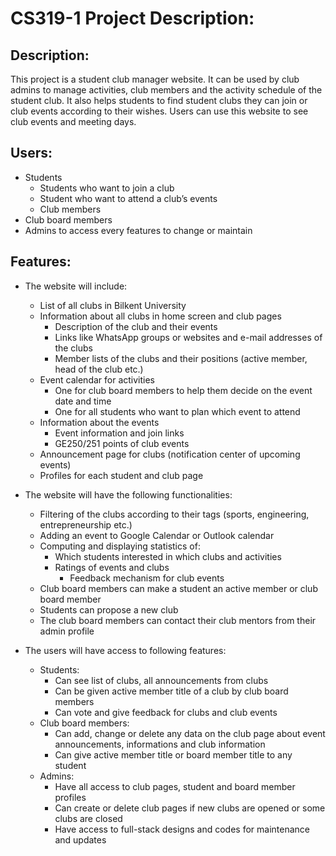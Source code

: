 # CS319-1 Project Description:

## Description: 
This project is a student club manager website. It can be used by club admins to manage activities, club members and the activity schedule of the student club. It also helps students to find student clubs they can join or club events according to their wishes. Users can use this website to see club events and meeting days.

## Users:
- Students
  - Students who want to join a club
  - Student who want to attend a club’s events
  - Club members
- Club board members
- Admins to access every features to change or maintain

## Features:
- The website will include:
  - List of all clubs in Bilkent University
  - Information about all clubs in home screen and club pages
    - Description of the club and their events
    - Links like WhatsApp groups or websites and e-mail addresses of the clubs
    - Member lists of the clubs and their positions (active member, head of the club etc.)
  - Event calendar for activities
    - One for club board members to help them decide on the event date and time
    - One for all students who want to plan which event to attend
  - Information about the events
    - Event information and join links
    - GE250/251 points of club events
  - Announcement page for clubs (notification center of upcoming events)
  - Profiles for each student and club page

- The website will have the following functionalities:
  - Filtering of the clubs according to their tags (sports, engineering, entrepreneurship etc.)
  - Adding an event to Google Calendar or Outlook calendar
  - Computing and displaying statistics of:
    - Which students interested in which clubs and activities
    - Ratings of events and clubs
      - Feedback mechanism for club events
  - Club board members can make a student an active member or club board member
  - Students can propose a new club
  - The club board members can contact their club mentors from their admin profile
  
- The users will have access to following features:
  - Students:
    - Can see list of clubs, all announcements from clubs 
    - Can be given active member title of a club by club board members
    - Can vote and give feedback for clubs and club events
  - Club board members:
    - Can add, change or delete any data on the club page about event announcements, informations and club information
    - Can give active member title or board member title to any student
  - Admins:
    - Have all access to club pages, student and board member profiles
    - Can create or delete club pages if new clubs are opened or some clubs are closed
    - Have access to full-stack designs and codes for maintenance and updates
